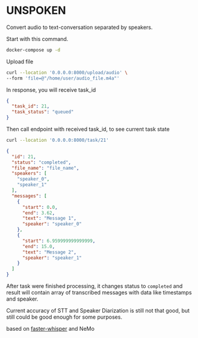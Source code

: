 # UNSPOKEN

Convert audio to text-conversation separated by speakers.

Start with this command.

```bash
docker-compose up -d
```

Upload file

```bash
curl --location '0.0.0.0:8000/upload/audio' \
--form 'file=@"/home/user/audio_file.m4a"'
```

In response, you will receive task_id

```json
{
  "task_id": 21,
  "task_status": "queued"
}
```

Then call endpoint with received task_id, to see current task state

```bash
curl --location '0.0.0.0:8000/task/21'
```

```json
{
  "id": 21,
  "status": "completed",
  "file_name": "file_name",
  "speakers": [
    "speaker_0",
    "speaker_1"
  ],
  "messages": [
    {
      "start": 0.0,
      "end": 3.62,
      "text": "Message 1",
      "speaker": "speaker_0"
    },
    {
      "start": 6.959999999999999,
      "end": 15.0,
      "text": "Message 2",
      "speaker": "speaker_1"
    }
  ]
}
```

After task were finished processing, it changes status to `completed` and result will contain array of transcribed
messages with data like timestamps and speaker.

Current accuracy of STT and Speaker Diarization is still not that good, but still could be good enough for some
purposes.

based on [faster-whisper](https://github.com/guillaumekln/faster-whisper) and NeMo 
